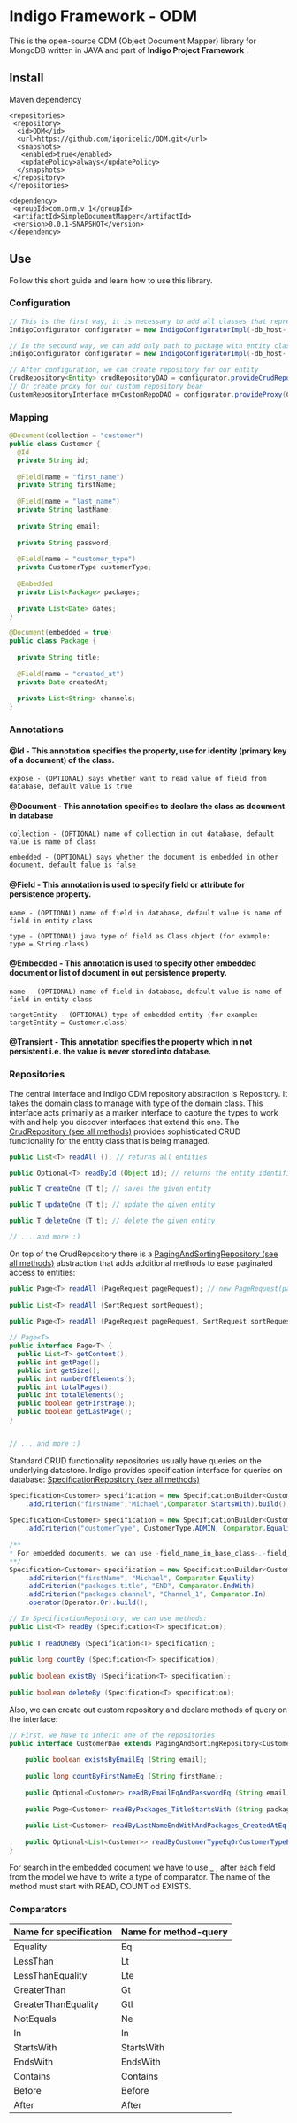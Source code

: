 # Indigo Framework - ODM

This is the open-source ODM (Object Document Mapper) library for MongoDB written in JAVA and part of <b>Indigo Project Framework</b>
.

## Install

Maven dependency
```maven
<repositories>
 <repository>
  <id>ODM</id>
  <url>https://github.com/igoricelic/ODM.git</url>
  <snapshots>
   <enabled>true</enabled>
   <updatePolicy>always</updatePolicy>
  </snapshots>
 </repository>
</repositories>

<dependency>
 <groupId>com.orm.v_1</groupId>
 <artifactId>SimpleDocumentMapper</artifactId>
 <version>0.0.1-SNAPSHOT</version>
</dependency>
```

## Use

Follow this short guide and learn how to use this library.

### Configuration

```java
// This is the first way, it is necessary to add all classes that represent the entities as list
IndigoConfigurator configurator = new IndigoConfiguratorImpl(-db_host-, -db_port-, -db-, List<Class> entities);

// In the secound way, we can add only path to package with entity classes (for example: com.myproject.entities)
IndigoConfigurator configurator = new IndigoConfiguratorImpl(-db_host-, -db_port-, -db-, -path_to_package_with_entities-);

// After configuration, we can create repository for our entity
CrudRepository<Entity> crudRepositoryDAO = configurator.provideCrudRepository(Entity.class)
// Or create proxy for our custom repository bean
CustomRepositoryInterface myCustomRepoDAO = configurator.provideProxy(CustomRepository.class)
```

### Mapping

```java
@Document(collection = "customer")
public class Customer {
  @Id
  private String id;
	
  @Field(name = "first_name")
  private String firstName;
	
  @Field(name = "last_name")
  private String lastName;
	
  private String email;
	
  private String password;
	
  @Field(name = "customer_type")
  private CustomerType customerType;
	
  @Embedded
  private List<Package> packages;
	
  private List<Date> dates;
}

@Document(embedded = true)
public class Package {
	
  private String title;
	
  @Field(name = "created_at")
  private Date createdAt;
	
  private List<String> channels;
}
```
### Annotations

#### @Id - This annotation specifies the property, use for identity (primary key of a document) of the class.
```
expose - (OPTIONAL) says whether want to read value of field from database, default value is true
```

#### @Document - This annotation specifies to declare the class as document in database
```
collection - (OPTIONAL) name of collection in out database, default value is name of class

embedded - (OPTIONAL) says whether the document is embedded in other document, default falue is false
```

#### @Field - This annotation is used to specify field or attribute for persistence property.
```
name - (OPTIONAL) name of field in database, default value is name of field in entity class

type - (OPTIONAL) java type of field as Class object (for example: type = String.class)
```

#### @Embedded - This annotation is used to specify other embedded document or list of document in out persistence property.
```
name - (OPTIONAL) name of field in database, default value is name of field in entity class

targetEntity - (OPTIONAL) type of embedded entity (for example: targetEntity = Customer.class)
```

#### @Transient - This annotation specifies the property which in not persistent i.e. the value is never stored into database.

### Repositories

The central interface and Indigo ODM repository abstraction is Repository. It takes the domain class to manage with type of the domain class. This interface acts primarily as a marker interface to capture the types to work with and help you discover interfaces that extend this one. The [CrudRepository (see all methods)](https://github.com/igoricelic/ODM/blob/master/src/main/java/com/orm/v_1/SimpleDocumentMapper/repositories/CrudRepository.java) provides sophisticated CRUD functionality for the entity class that is being managed.

``` java
public List<T> readAll (); // returns all entities

public Optional<T> readById (Object id); // returns the entity identified by the given id

public T createOne (T t); // saves the given entity

public T updateOne (T t); // update the given entity

public T deleteOne (T t); // delete the given entity

// ... and more :)
```
On top of the CrudRepository there is a [PagingAndSortingRepository (see all methods)](https://github.com/igoricelic/ODM/blob/master/src/main/java/com/orm/v_1/SimpleDocumentMapper/repositories/PagingAndSortingRepository.java) abstraction that adds additional methods to ease paginated access to entities:

``` java
public Page<T> readAll (PageRequest pageRequest); // new PageRequest(page, size);
	
public List<T> readAll (SortRequest sortRequest);
	
public Page<T> readAll (PageRequest pageRequest, SortRequest sortRequest);

// Page<T>
public interface Page<T> {
  public List<T> getContent();
  public int getPage();
  public int getSize();
  public int numberOfElements();
  public int totalPages();
  public int totalElements();
  public boolean getFirstPage();
  public boolean getLastPage();
}


// ... and more :)
```
Standard CRUD functionality repositories usually have queries on the underlying datastore. Indigo provides specification interface for queries on database:
[SpecificationRepository (see all methods)](https://github.com/igoricelic/ODM/blob/master/src/main/java/com/orm/v_1/SimpleDocumentMapper/repositories/SpecificationRepository.java)

``` java
Specification<Customer> specification = new SpecificationBuilder<Customer>()
	.addCriterion("firstName","Michael",Comparator.StartsWith).build();
			
Specification<Customer> specification = new SpecificationBuilder<Customer>()
	.addCriterion("customerType", CustomerType.ADMIN, Comparator.Equality).build();
			
/**
* For embedded documents, we can use -field_name_in_base_class-.-field_name_in_embedded_class-
**/
Specification<Customer> specification = new SpecificationBuilder<Customer>()
	.addCriterion("firstName", "Michael", Comparator.Equality)
	.addCriterion("packages.title", "END", Comparator.EndWith)
	.addCriterion("packages.channel", "Channel_1", Comparator.In)
	.operator(Operator.Or).build();

// In SpecificationRepository, we can use methods:
public List<T> readBy (Specification<T> specification);
	
public T readOneBy (Specification<T> specification);
	
public long countBy (Specification<T> specification);
	
public boolean existBy (Specification<T> specification);
	
public boolean deleteBy (Specification<T> specification);
```

Also, we can create out custom repository and declare methods of query on the interface:

``` java
// First, we have to inherit one of the repositories
public interface CustomerDao extends PagingAndSortingRepository<Customer> {
	
	public boolean existsByEmailEq (String email);
	
	public long countByFirstNameEq (String firstName);
	
	public Optional<Customer> readByEmailEqAndPasswordEq (String email, String password);
	
	public Page<Customer> readByPackages_TitleStartsWith (String packageTitlePrefix, PageRequest pageRequest);
	
	public List<Customer> readByLastNameEndWithAndPackages_CreatedAtEq (String lastName, Date createdAt);
	
	public Optional<List<Customer>> readByCustomerTypeEqOrCustomerTypeEq (CustomerType customerType1, CustomerType customerType2);
}
``` 
For search in the embedded document we have to use _ , after each field from the model we have to write a type of comparator.
The name of the method must start with READ, COUNT od EXISTS.

### Comparators

| Name for specification  | Name for method-query |
| ------------- | ------------- |
| Equality  | Eq  |
| LessThan  | Lt |
| LessThanEquality  | Lte  |
| GreaterThan  | Gt  |
| GreaterThanEquality  | Gtl  |
| NotEquals  | Ne  |
| In  | In  |
| StartsWith  | StartsWith  |
| EndsWith  | EndsWith  |
| Contains  | Contains  |
| Before  | Before  |
| After  | After  |
